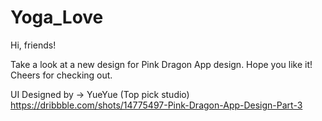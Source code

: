 # Yoga_Love

Hi, friends!

Take a look at a new design for Pink Dragon App design. Hope you like it! Cheers for checking out.

UI Designed by -> YueYue (Top pick studio)
 https://dribbble.com/shots/14775497-Pink-Dragon-App-Design-Part-3
